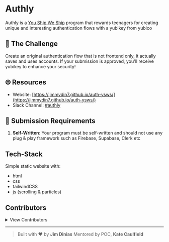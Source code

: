 # Authly

Authly is a [You Ship We Ship](https://ysws.hackclub.com) program that rewards teenagers for creating unique and interesting authentication flows with a yubikey from yubico 

## 🎯 The Challenge

Create an original authentication flow that is not frontend only, it actually saves and uses accounts. If your submission is approved, you'll receive yubikey to enhance your security!

## 🌐 Resources

- Website: [https://jimmydin7.github.io/auth-ysws/](https://jimmydin7.github.io/auth-ysws/)
- Slack Channel: [#authly](https://hackclub.slack.com/archives/C0963JU3CSD)

## 📝 Submission Requirements

1. **Self-Written**: Your program must be self-written and should not use any plug & play framework such as Firebase, Supabase, Clerk etc


## Tech-Stack
Simple static website with:
- html
- css
- tailwindCSS
- js (scrolling & particles)

## Contributors
<details>
  <summary>View Contributors</summary>
  <ul>
    <li><a href="https://github.com/jimmydin7">jimmydin7</a> (main page + tutorials JSON)</li>
    <li><a href="https://github.com/Spacexplorer11">Spacexplorer11</a> (tutorials loading in Svelte)</li>
    <li><a href="https://github.com/twonfi">twonfi</a> (small typo)</li>
    <li><a href="https://github.com/yehorscode">yehorscode</a> (logo variations)</li>
  </ul>
</details>


---

> Built with ❤️ by **Jim Dinias**
> Mentored by POC, **Kate Caulfield**
